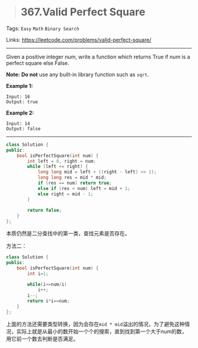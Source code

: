 > # 367.Valid Perfect Square

Tags: `Easy` `Math` `Binary Search`

Links: <https://leetcode.com/problems/valid-perfect-square/>

----

Given a positive integer *num*, write a function which returns True if *num* is a perfect square else False.

**Note:** **Do not** use any built-in library function such as `sqrt`.

**Example 1:**

```
Input: 16
Output: true
```

**Example 2:**

```
Input: 14
Output: false
```

----

```c++
class Solution {
public:
    bool isPerfectSquare(int num) {
        int left = 0, right = num;
        while (left <= right) {
            long long mid = left + ((right - left) >> 1);
            long long res = mid * mid;
            if (res == num) return true;
            else if (res < num) left = mid + 1;
            else right = mid - 1;
        }
        
        return false;
    }
};
```

本质仍然是二分查找中的第一类，查找元素是否存在。

方法二：

```c++
class Solution {
public:
    bool isPerfectSquare(int num) {
        int i=1;
        
        while(i<=num/i)
            i++;
        i--;
        return i*i==num;
    }
};
```

上面的方法还需要类型转换，因为会存在`mid * mid`溢出的情况，为了避免这种情况，实际上就是从最小的数开始一个个的搜索，直到找到第一个大于num的数，用它前一个数去判断是否满足。